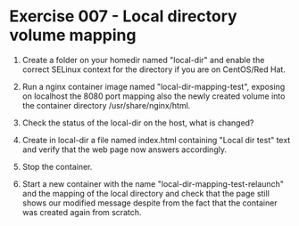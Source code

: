 # Exercise 007 - Local directory volume mapping

1) Create a folder on your homedir named "local-dir" and enable the correct SELinux context for the directory if you are on CentOS/Red Hat.

2) Run a nginx container image named "local-dir-mapping-test", exposing on localhost the 8080 port mapping also the newly created volume into the container directory /usr/share/nginx/html.

3) Check the status of the local-dir on the host, what is changed?

4) Create in local-dir a file named index.html containing "Local dir test" text and verify that the web page now answers accordingly.

5) Stop the container.

6) Start a new container with the name "local-dir-mapping-test-relaunch" and the mapping of the local directory and check that the page still shows our modified message despite from the fact that the container was created again from scratch.
